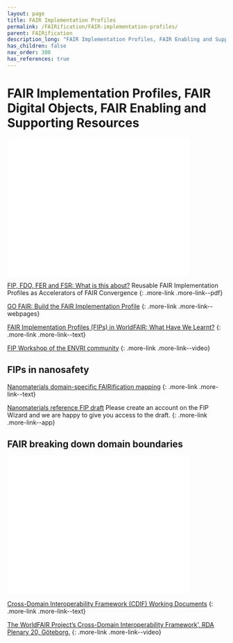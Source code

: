 ```yaml
---
layout: page
title: FAIR Implementation Profiles
permalink: /FAIRification/FAIR-implementation-profiles/
parent: FAIRification
description_long: "FAIR Implementation Profiles, FAIR Enabling and Supporting Resources"
has_children: false
nav_order: 308
has_references: true
---
```


# FAIR Implementation Profiles, FAIR Digital Objects, FAIR Enabling and Supporting Resources
<iframe width="420" height="315" src="//www.youtube.com/embed/JQGzMQ0K1qE" frameborder="0" allowfullscreen="allowfullscreen">&nbsp;</iframe>

[FIP, FDO, FER and FSR: What is this about?](https://link.springer.com/chapter/10.1007/978-3-030-65847-2_13)
Reusable FAIR Implementation Profiles as Accelerators of FAIR Convergence
{: .more-link .more-link--pdf}

[GO FAIR: Build the FAIR Implementation Profile](https://www.go-fair.org/how-to-go-fair/fair-implementation-profile/)
{: .more-link .more-link--webpages}

[FAIR Implementation Profiles (FIPs) in WorldFAIR: What Have We Learnt?](https://doi.org/10.5281/zenodo.7378109 )
{: .more-link .more-link--text}

[FIP Workshop of the ENVRI community](https://training.envri.eu/course/view.php?id=56)
{: .more-link .more-link--video}

## FIPs in nanosafety
[Nanomaterials domain-specific FAIRification mapping](https://zenodo.org/record/7887341)
{: .more-link .more-link--text}

[Nanomaterials reference FIP draft](https://fip-wizard.ds-wizard.org/projects/b0d84171-4556-46ed-9ace-c1c58db38092)
Please create an account on the FIP Wizard and we are happy to give you access to the draft.
{: .more-link .more-link--app}

## FAIR breaking down domain boundaries
<iframe width="420" height="315" src="//www.youtube.com/embed/2UBgZBVqh4Y" frameborder="0" allowfullscreen="allowfullscreen">&nbsp;</iframe>

[Cross-Domain Interoperability Framework (CDIF) Working Documents](https://zenodo.org/record/7652742)
{: .more-link .more-link--text}

[The WorldFAIR Project’s Cross-Domain Interoperability Framework’, RDA Plenary 20, Göteborg.](https://worldfair-project.eu/2023/03/22/the-worldfair-projects-cross-domain-interoperability-framework-2/)
{: .more-link .more-link--video}